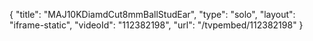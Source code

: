 {
    "title": "MAJ10KDiamdCut8mmBallStudEar",
    "type": "solo",
    "layout": "iframe-static",
    "videoId": "112382198",
    "url": "\/tvpembed\/112382198"
}
